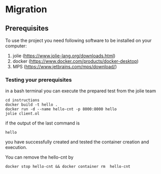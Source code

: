 # Migration

## Prerequisites
To use the project you need following software to be installed on your computer:
1. jolie (https://www.jolie-lang.org/downloads.html)
1. docker (https://www.docker.com/products/docker-desktop)
1. MPS (https://www.jetbrains.com/mps/download/)

### Testing your prerequisites
in a bash terminal you can execute the prepared test from the jolie team

```
cd instructions
docker build -t hello .
docker run -d --name hello-cnt -p 8000:8000 hello
jolie client.ol
```

if the output of the last command is 
```
hello
```
you have successfully created and tested the container creation and execution.

You can remove the hello-cnt by
```
docker stop hello-cnt && docker container rm  hello-cnt
```
